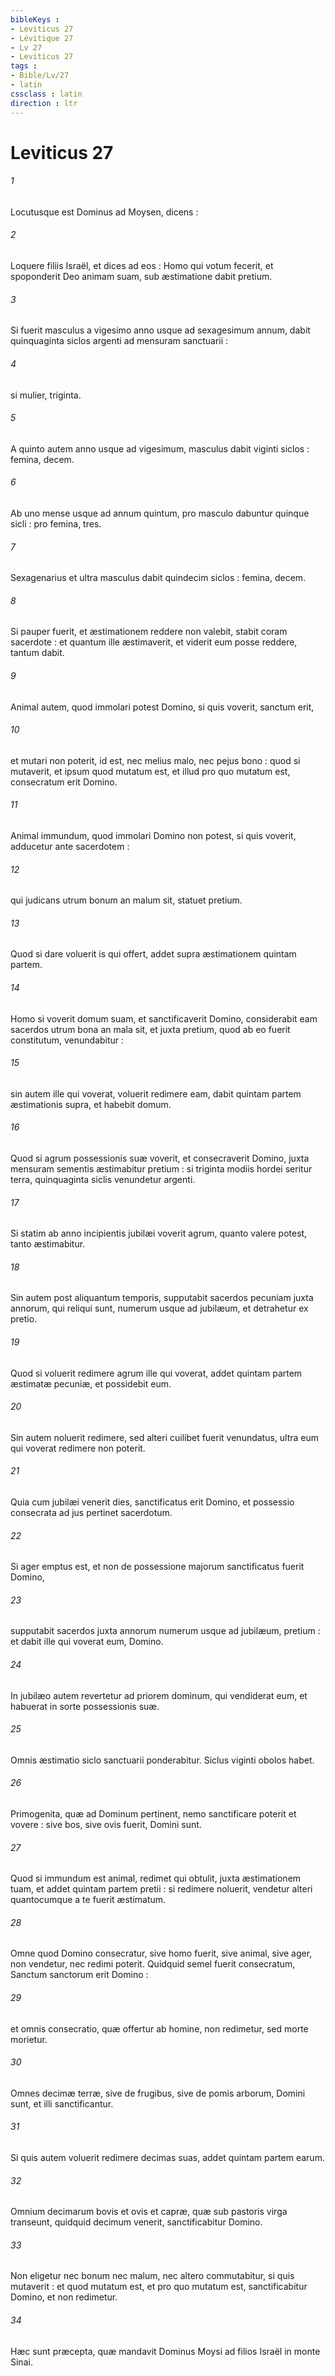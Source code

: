 ```yaml
---
bibleKeys : 
- Leviticus 27
- Lévitique 27
- Lv 27
- Leviticus 27
tags : 
- Bible/Lv/27
- latin
cssclass : latin
direction : ltr
---
```


# Leviticus 27

###### 1
Locutusque est Dominus ad Moysen, dicens :
###### 2
Loquere filiis Israël, et dices ad eos : Homo qui votum fecerit, et spoponderit Deo animam suam, sub æstimatione dabit pretium.
###### 3
Si fuerit masculus a vigesimo anno usque ad sexagesimum annum, dabit quinquaginta siclos argenti ad mensuram sanctuarii :
###### 4
si mulier, triginta.
###### 5
A quinto autem anno usque ad vigesimum, masculus dabit viginti siclos : femina, decem.
###### 6
Ab uno mense usque ad annum quintum, pro masculo dabuntur quinque sicli : pro femina, tres.
###### 7
Sexagenarius et ultra masculus dabit quindecim siclos : femina, decem.
###### 8
Si pauper fuerit, et æstimationem reddere non valebit, stabit coram sacerdote : et quantum ille æstimaverit, et viderit eum posse reddere, tantum dabit.
###### 9
Animal autem, quod immolari potest Domino, si quis voverit, sanctum erit,
###### 10
et mutari non poterit, id est, nec melius malo, nec pejus bono : quod si mutaverit, et ipsum quod mutatum est, et illud pro quo mutatum est, consecratum erit Domino.
###### 11
Animal immundum, quod immolari Domino non potest, si quis voverit, adducetur ante sacerdotem :
###### 12
qui judicans utrum bonum an malum sit, statuet pretium.
###### 13
Quod si dare voluerit is qui offert, addet supra æstimationem quintam partem.
###### 14
Homo si voverit domum suam, et sanctificaverit Domino, considerabit eam sacerdos utrum bona an mala sit, et juxta pretium, quod ab eo fuerit constitutum, venundabitur :
###### 15
sin autem ille qui voverat, voluerit redimere eam, dabit quintam partem æstimationis supra, et habebit domum.
###### 16
Quod si agrum possessionis suæ voverit, et consecraverit Domino, juxta mensuram sementis æstimabitur pretium : si triginta modiis hordei seritur terra, quinquaginta siclis venundetur argenti.
###### 17
Si statim ab anno incipientis jubilæi voverit agrum, quanto valere potest, tanto æstimabitur.
###### 18
Sin autem post aliquantum temporis, supputabit sacerdos pecuniam juxta annorum, qui reliqui sunt, numerum usque ad jubilæum, et detrahetur ex pretio.
###### 19
Quod si voluerit redimere agrum ille qui voverat, addet quintam partem æstimatæ pecuniæ, et possidebit eum.
###### 20
Sin autem noluerit redimere, sed alteri cuilibet fuerit venundatus, ultra eum qui voverat redimere non poterit.
###### 21
Quia cum jubilæi venerit dies, sanctificatus erit Domino, et possessio consecrata ad jus pertinet sacerdotum.
###### 22
Si ager emptus est, et non de possessione majorum sanctificatus fuerit Domino,
###### 23
supputabit sacerdos juxta annorum numerum usque ad jubilæum, pretium : et dabit ille qui voverat eum, Domino.
###### 24
In jubilæo autem revertetur ad priorem dominum, qui vendiderat eum, et habuerat in sorte possessionis suæ.
###### 25
Omnis æstimatio siclo sanctuarii ponderabitur. Siclus viginti obolos habet.
###### 26
Primogenita, quæ ad Dominum pertinent, nemo sanctificare poterit et vovere : sive bos, sive ovis fuerit, Domini sunt.
###### 27
Quod si immundum est animal, redimet qui obtulit, juxta æstimationem tuam, et addet quintam partem pretii : si redimere noluerit, vendetur alteri quantocumque a te fuerit æstimatum.
###### 28
Omne quod Domino consecratur, sive homo fuerit, sive animal, sive ager, non vendetur, nec redimi poterit. Quidquid semel fuerit consecratum, Sanctum sanctorum erit Domino :
###### 29
et omnis consecratio, quæ offertur ab homine, non redimetur, sed morte morietur.
###### 30
Omnes decimæ terræ, sive de frugibus, sive de pomis arborum, Domini sunt, et illi sanctificantur.
###### 31
Si quis autem voluerit redimere decimas suas, addet quintam partem earum.
###### 32
Omnium decimarum bovis et ovis et capræ, quæ sub pastoris virga transeunt, quidquid decimum venerit, sanctificabitur Domino.
###### 33
Non eligetur nec bonum nec malum, nec altero commutabitur, si quis mutaverit : et quod mutatum est, et pro quo mutatum est, sanctificabitur Domino, et non redimetur.
###### 34
Hæc sunt præcepta, quæ mandavit Dominus Moysi ad filios Israël in monte Sinai.
